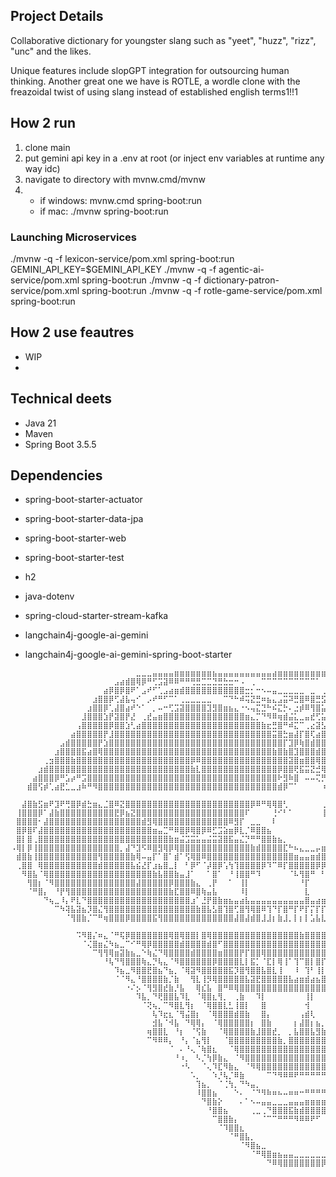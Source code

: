 ## Project Details
Collaborative dictionary for youngster slang such as "yeet", "huzz", "rizz", "unc" and the likes. 

Unique features include slopGPT integration for outsourcing human thinking. Another great one we have is ROTLE, a wordle clone with the freazoidal twist of using slang instead of established english terms1!!1

## How 2 run
1. clone main
2. put gemini api key in a .env at root (or inject env variables at runtime any way idc)
3. navigate to directory with mvnw.cmd/mvnw
4. - if windows: mvnw.cmd spring-boot:run
   - if mac: ./mvnw spring-boot:run

### Launching Microservices
./mvnw -q -f lexicon-service/pom.xml spring-boot:run
GEMINI_API_KEY=$GEMINI_API_KEY ./mvnw -q -f agentic-ai-service/pom.xml spring-boot:run
./mvnw -q -f dictionary-patron-service/pom.xml spring-boot:run
./mvnw -q -f rotle-game-service/pom.xml spring-boot:run
  
## How 2 use feautres
- WIP
- 
## Technical deets
- Java 21
- Maven
- Spring Boot 3.5.5

## Dependencies
- spring-boot-starter-actuator
- spring-boot-starter-data-jpa
- spring-boot-starter-web
- spring-boot-starter-test
- h2 

- java-dotenv
- spring-cloud-starter-stream-kafka
- langchain4j-google-ai-gemini
- langchain4j-google-ai-gemini-spring-boot-starter


```
⠀⠀⠀⠀⠀⠀⠀⠀⠀⠀⠀⠀⠀⠀⠀⠀⠀⠀⠀⠀⠀⠀⠀⣀⣀⣀⣤⣤⣤⣤⣶⣶⣶⣶⣶⣶⣶⣦⣤⣤⣤⣤⣤⣤⣤⣤⣤⣤⣴⣶⣶⣶⣶⣶⣶⣶⣶⣶⣶⣶⣶⣶⣿⣿⣿⣿⣿⣿⣿⣿⡿⠿⠿⠿⠿⠿⠿⣿⣿⣷⣶⣶⣤⣤⣄⣀⣀⡀⠀⠀⠀⠀⠀⠀⠀⠀⠀⠀⠀⠀⠀⠀⠀⠀⠀⠀⠀
⠀⠀⠀⠀⠀⠀⠀⠀⠀⠀⠀⠀⠀⠀⠀⠀⠀⠀⠀⣠⣴⣾⣿⢿⡿⠛⢋⣩⣽⠿⠿⠛⠛⢛⣛⣉⣉⣙⣛⣓⣒⠒⠠⠀⢀⠀⠉⠉⠉⠉⠉⠉⠉⠉⠉⠉⠁⠀⠀⠀⠀⠀⠀⢀⣀⣀⣀⣤⣤⣤⣤⣤⣤⣤⣀⣀⣀⠀⠀⠀⢀⣀⠻⢿⣿⣿⣿⣿⣿⣶⣦⣄⠀⠀⠀⠀⠀⠀⠀⠀⠀⠀⠀⠀⠀⠀⠀
⠀⠀⠀⠀⠀⠀⠀⠀⠀⠀⠀⠀⠀⠀⠀⠀⠀⣴⡿⣿⡿⣿⠟⠁⣠⠞⠋⢁⣠⣴⣶⣾⣿⣿⣿⣿⣿⣿⣿⣿⣿⣿⣿⣒⡂⠒⠢⠤⣤⣀⣀⣀⣀⣀⠀⣀⠀⢀⣀⣠⣤⣴⠾⠟⠛⣛⣉⣉⣩⣭⣤⣭⠉⠉⠛⠻⢿⣿⣓⠲⠤⠀⡉⠑⠻⣿⣿⣿⣿⣿⣿⣿⣿⣦⡀⠀⠀⠀⠀⠀⠀⠀⠀⠀⠀⠀⠀
⠀⠀⠀⠀⠀⠀⠀⠀⠀⠀⠀⠀⠀⠀⠀⣰⣿⣿⡿⢋⣼⣧⢤⠊⠀⡠⠞⠛⠋⠉⠁⢀⣀⣀⣀⣀⣀⠀⠀⠉⠙⠓⠾⢭⣝⣛⠶⣦⣄⣠⣭⠽⣛⣿⠿⣿⣛⣫⡽⢛⣭⢔⣠⠴⠾⠟⠿⠿⠶⣤⣬⣭⣝⣓⡦⢄⠂⢤⡉⠛⠶⣄⠀⠰⣄⠀⠹⣯⠽⣿⣿⣿⣮⣽⣿⣦⣀⠀⠀⠀⠀⠀⠀⠀⠀⠀⠀
⠀⠀⠀⠀⠀⠀⠀⠀⠀⠀⠀⠀⠀⠀⣰⣿⣿⡿⢁⣼⣿⣴⠞⠑⠁⠀⡀⠤⠒⢋⣩⣽⣿⣿⣿⣿⣹⣻⣿⣶⣦⣄⠐⠢⢤⣍⣙⠓⠮⣍⡓⠄⣐⡾⠿⢻⣿⣥⠞⣫⡶⢟⣡⣴⣶⣿⣿⣿⣾⣿⣿⣿⣿⣿⣿⣿⣶⣄⣙⠳⣦⡀⠑⠄⠹⣷⣤⡛⠑⣄⢻⣿⣿⣿⣿⣿⣿⣧⠀⠀⠀⠀⠀⠀⠀⠀⠀
⠀⠀⠀⠀⠀⠀⠀⠀⠀⠀⠀⠀⠀⣸⣿⣿⣿⣱⡟⣽⣿⡟⣜⠀⢀⣞⣤⣶⣿⣿⣿⣿⣿⣿⣿⣿⣿⣿⣿⣿⣿⣿⣿⣶⣄⡉⠙⠻⠿⢶⣾⣬⣅⣀⣤⣞⢋⣥⠞⠋⣴⣿⣿⣿⣿⣿⣿⣿⣿⣿⣿⣿⣿⣿⣿⣿⣿⣿⣿⣿⣮⣿⣷⣄⠠⡘⣿⣷⠀⣘⣷⣿⣿⡿⣿⣿⣿⣿⡇⠀⠀⠀⠀⠀⠀⠀⠀
⠀⠀⠀⠀⠀⠀⠀⠀⠀⠀⠀⠀⢠⣿⣿⣿⣿⣿⡿⣿⣿⣱⢃⣴⣿⣿⣿⣿⣿⣿⣿⣿⣿⣿⣿⣿⣿⣿⣿⣿⣿⣿⣿⣿⣿⣿⣷⣖⣛⣿⠛⠾⣍⠉⢀⣔⣽⣣⣤⣾⣿⣿⣿⣿⣿⣿⣿⣿⣿⣿⣿⣿⣿⣿⣿⣿⣿⣿⣿⣿⣿⣿⣿⣿⣷⣄⠈⢷⡀⢈⢿⣿⣻⢳⣽⣿⣿⣿⣿⠀⠀⠀⠀⠀⠀⠀⠀
⠀⠀⠀⠀⠀⠀⠀⠀⠀⠀⠀⣴⣿⣿⣿⣿⣿⡟⣸⣿⣿⣿⣿⣿⣿⣿⣿⣿⣿⣿⣿⣿⣿⣿⣿⣿⣿⣿⣿⣿⣿⣿⣿⣿⣿⣿⣿⣿⣭⣿⣓⣶⣼⡏⣿⢏⣴⣿⣿⣿⣿⣿⣿⣿⣿⣿⣿⣿⣿⣿⣿⣿⣿⣿⣿⣿⣿⣿⣿⣿⣿⣿⣿⣿⣿⣿⣦⣿⣧⢢⡹⣿⣿⡆⣿⣿⣿⣿⣿⠀⠀⠀⠀⠀⠀⠀⠀
⠀⠀⠀⠀⠀⠀⠀⠀⠀⣠⣾⣿⣿⣿⣿⣿⡟⣱⣿⣿⣿⣿⣿⣿⣿⣿⣿⣿⣿⣿⣿⣿⣿⣿⣿⣿⣿⣿⣿⣿⣿⣿⣿⣿⣿⣿⣿⣿⣿⣿⡏⣹⡿⢷⣿⣾⣿⣿⣿⣿⣿⣿⣿⣿⣿⣿⣿⣿⣿⣿⣿⣿⣿⣿⣿⣿⣿⣿⣿⣿⣿⣿⣿⣿⣿⣿⣿⣿⣿⣷⣇⠹⣿⣇⢸⡟⣿⣿⣿⡆⠀⠀⠀⠀⠀⠀⠀
⠀⠀⠀⠀⠀⠀⠀⠀⣰⣿⣿⣿⣿⣯⣴⣿⢿⣿⣿⣿⣿⣿⣿⣿⣿⣿⣿⣿⣿⣿⣿⣿⣿⣿⣿⣿⣿⣿⣿⣿⣿⣿⣿⣿⣿⣿⣿⣿⣷⣿⣷⣿⣹⣿⣿⣿⣾⣿⣿⣿⣿⣿⣿⣿⣿⣿⣿⣿⣿⣿⣿⣿⣿⣿⣿⣿⣿⣿⣿⣿⣿⣿⣿⣿⣿⣿⣿⣿⣿⣿⣿⢳⣿⣿⣾⣿⣿⣿⣿⣷⠀⠀⠀⠀⠀⠀⠀
⠀⠀⠀⠀⠀⠀⢀⣲⣿⣿⣿⣷⣿⣿⣿⣿⣿⣿⣿⣿⣿⣿⣿⣿⣿⣿⣿⣿⣿⣿⣿⣿⣿⡿⠿⣿⣿⣿⣿⣿⣿⣿⣿⣿⣿⣿⣿⣿⣿⣿⣿⣽⣿⣶⣿⣿⢿⣿⣿⣿⣿⣿⣿⣿⣿⣿⣿⣿⣿⣿⢻⣟⣿⣿⣿⣿⣿⣿⣿⣿⣿⣿⣿⣿⣿⣿⣿⣿⣿⣿⣷⢸⣿⣿⣿⣿⣿⣿⣿⣿⣷⡄⠀⠀⠀⠀⠀
⠀⠀⠀⠀⠀⣰⣾⣿⣿⣿⣿⣿⣿⣿⣿⣿⣿⣿⣿⣿⣿⣿⣿⣿⣿⣿⣿⣿⣿⣿⣿⣿⣿⣷⣇⣿⣿⣿⣿⣿⣿⣿⣿⣿⣿⣿⣿⣿⣿⡿⣿⣿⢟⣯⣭⣝⣚⢿⣿⣿⣿⣿⣿⣿⣿⣿⣿⣿⣿⣿⣮⣵⣿⣿⣿⣿⣿⣿⣿⣿⣿⣿⣿⣿⣿⣿⣿⣿⣿⣿⣿⢸⣿⣿⣿⣿⣿⣿⣿⣿⣿⣿⡀⠀⠀⠀⠀
⠀⠀⠀⠀⣴⣿⣿⣿⡿⠛⣡⡴⠛⣩⣿⣿⣿⣿⣿⣿⣿⣿⣿⣿⣿⣿⣿⣿⣿⣿⣿⣿⣿⣿⣿⣿⣿⣿⣿⣿⣿⣿⣿⣿⣿⣿⣿⣿⣿⠗⣻⠷⣿⠀⠤⠤⢍⡛⠙⣿⣿⣿⣿⣿⣿⣿⣿⣿⣿⣿⣿⣿⣿⣿⣿⣿⣿⣿⣿⣿⣿⣿⣿⣿⣿⣿⣿⣿⣿⣿⣿⣸⣿⣿⣉⡉⢻⣿⣿⣿⣿⣿⣧⡀⠀⠀⠀
⠀⠀⠀⣾⣿⢫⡾⢁⣴⣟⣁⣀⣰⠷⠛⠻⣿⣿⣿⣿⣿⣿⣿⣿⣿⣿⣿⣿⣿⣿⣿⣿⣿⣿⣿⣿⣿⣿⣿⣿⣿⣿⣿⣿⣿⣿⣿⣿⣿⣾⡿⠉⠁⠀⠀⠀⠀⠰⡀⣹⣿⣿⣿⣿⣿⣿⣿⣿⣿⣿⣿⣿⣿⣿⣿⣿⣿⣿⣿⣿⣿⣿⣿⣿⣿⣿⣿⣿⣿⣯⠿⣿⡿⣟⡛⠿⣧⠻⣷⣮⡙⢿⣿⣇⠀⠀ ⠀
⠀⠀⣼⣿⣷⣫⣶⠟⣹⠟⢛⣿⡿⣾⣓⣶⣄⣈⣿⠿⣝⣿⣿⣿⣿⣿⣿⣿⣿⣿⣿⣿⣿⣿⣿⣿⣿⣿⣿⣿⣿⣿⣿⣿⡿⠿⠛⢿⢿⣿⢃⠀⠀⠀⠀⠀⠀⢀⣿⣿⣷⢸⠷⣽⣿⢿⣿⣿⣿⣿⣿⣿⣿⣿⣿⣿⣿⣿⣿⣿⣿⣿⣿⠿⠛⠉⠀⠉⢁⣀⣈⣀⡀⠀⠙⠂⠈⢷⡘⢿⣷⡌⢿⣿⡄⠀⠀  
⠀⢸⣿⣿⣿⡿⠁⣼⣷⣿⣿⣿⣿⣿⣿⣿⣿⣿⣿⣟⡿⣦⣝⣿⣿⣿⣿⣿⣿⣿⣿⣿⣿⣿⣿⣿⣿⣿⣿⣿⣿⣿⣿⠏⠀⠀⠀⠀⢘⠊⠃⠁⠀⠀⠀⠀⠀⢸⣼⣟⠇⠀⠀⠀⠉⠻⣿⢿⣿⣿⣿⣿⣿⣿⣿⣿⣿⣿⣿⡿⠟⠩⢴⣶⡶⣶⣟⣿⣿⣿⣿⣿⣿⣷⣤⣄⠀⠀⠻⣄⠻⣿⠈⣿⣿⡆⠀    
⠀⣿⣿⣿⣿⠂⣼⣿⣿⣿⣿⣿⣿⣿⣿⣿⣿⣿⣿⣿⣿⣿⣿⣿⣾⣻⢿⣿⣿⣿⣿⣿⣿⣿⣿⣿⣿⣿⣿⣿⠿⣻⡏⠀⣀⣀⠀⠀⠇⠀⠀⠀⠀⠀⠀⠀⠀⠀⠀⡉⠀⠀⠀⠀⠀⠀⢿⡯⢿⣿⣿⣿⣿⣿⣿⣿⠿⠟⠋⢀⣠⣾⣿⣿⣿⣿⣿⣿⣿⣿⣿⣿⣿⣿⣿⣿⣷⣄⠀⠘⣧⠙⣧⠸⣿⣷⠀     
⠀⣿⡿⣿⠏⣼⣿⣿⣿⣿⣿⣿⣿⣿⣿⣿⣿⣿⣿⣿⣿⣿⣿⣿⣿⣿⣶⣤⣉⠛⠿⣿⡿⢿⣿⡿⠿⣋⣩⣵⣶⡿⣇⡈⠿⣿⣿⣦⠀⠀⠀⠀⠀⠀⠀⠀⠀⠀⠀⣧⣠⣾⣿⣿⡷⢀⡼⠳⢤⣼⣿⣋⣉⣉⣁⣤⣤⣴⣾⣿⣿⣿⣿⣿⣿⣿⣿⣿⣿⣿⣿⣿⣿⣿⣿⣿⣿⣿⣧⠀⠘⣧⠹⣇⣿⣿⠀    
⠀⣿⡇⣿⢀⣿⣿⣿⣿⣿⣿⣿⣿⣿⣿⣿⣿⣿⣿⣿⣿⣿⣿⣿⣿⣿⣿⣿⣿⣷⣶⣬⣩⣭⣥⣤⣬⣭⣽⣿⣯⣤⣌⡙⠛⠛⣿⣿⣷⣦⡀⠀⠀⠀⠀⠀⠀⠀⠀⣹⣿⣿⣿⠟⠁⣀⣤⣴⣾⣿⣿⣿⣿⣿⣿⣿⣿⣿⣿⡿⣿⣿⢿⣿⡿⢿⣿⢿⣿⣿⣿⣿⣿⣿⣿⣿⣿⣿⣿⣷⠀⠸⡇⢿⣼⣿⡀    
⠠⢿⡇⡿⢸⣿⣿⣿⣿⣿⣿⣿⣿⣿⣿⣿⣿⣿⣿⣿⡀⣼⠙⣹⠫⠿⣿⣻⢿⡿⢿⣿⣿⣿⣿⣿⣿⣿⣿⣿⣿⣿⣿⣿⣷⣾⣿⣿⣿⣿⣏⠓⠦⣄⣀⣀⡤⣶⣤⣿⣿⣿⣿⣷⣿⣿⣿⣿⣿⣿⣿⡿⡟⣿⣿⠿⣿⣿⢿⡇⢻⡟⠈⣿⣙⣹⡇⣈⣿⣿⣿⣿⣿⣿⣿⣿⣿⣿⣿⣿⡇⠀⣿⢸⣿⣿⡇    
⠀⣾⣿⣷⢸⣿⣿⣿⣿⣿⣿⣿⣿⣿⣿⣿⢻⣿⣿⣿⣿⣿⣷⢿⠤⣤⡏⠁⣿⠁⣾⠁⢫⢿⣿⠿⣿⣿⣿⣿⣿⣿⣿⣿⣿⣿⣿⣿⣿⣿⣿⣿⣶⣤⣤⣶⣾⣿⣿⣿⣿⣿⣿⣿⣿⣿⣿⣿⢿⣿⣿⠙⠃⠹⣷⠀⢿⡏⠀⣷⣠⣷⣴⣿⣿⣿⣿⣿⣿⣿⣿⣿⣿⣿⣿⣿⣿⣿⣿⣿⡇⠀⢸⣾⢹⣿⠃    
⠀⢀⣿⣿⠀⢿⣿⣿⣿⣿⣿⣿⣿⣿⣿⣿⣾⣿⣿⣿⣿⣿⣧⣮⣜⡏⣰⣦⣿⣀⡇⠀⠃⡿⠋⠈⡼⣿⡿⢡⢳⢹⣿⣿⣿⣿⡿⠹⠉⠿⡏⣿⣿⣿⣿⣿⡿⡿⠃⠀⠈⠻⣿⣿⢿⠿⠋⠃⠈⠓⢹⡄⠀⠀⢻⠀⠸⡇⣠⣿⠿⣿⣿⣾⣿⣿⣾⣿⣿⣿⣿⣿⣿⣿⣿⣿⣿⣿⣿⣿⣿⠀⢸⡇⣼⣿⠀   
⠀⠀⠻⣿⣧⠈⢿⣿⣿⣿⣿⣿⣿⣿⣿⣿⣿⣿⣿⣿⣿⣿⣿⣿⣿⣿⣷⣧⣿⣿⣷⣤⣸⠁⠀⠀⠁⣿⠁⠀⠘⢸⣿⣿⠛⠹⠀⠀⠀⠀⠀⠈⠧⢻⣿⠛⠀⠃⠀⠀⠀⠀⠛⢻⡎⠀⠀⠀⠀⠀⠸⡇⠀⠀⢸⠇⣠⣿⣿⣿⣷⠻⣮⣉⢹⣿⣿⣿⣿⣿⣿⣿⣿⣿⣿⣿⣿⣿⣿⣿⣿⠀⢸⣇⣿⡟⠀    
⠀⠀⠀⢻⣿⡆⠈⠻⣿⣿⣿⣿⣿⣿⣿⣿⣿⣿⣿⣿⣿⣿⣿⣼⣿⣿⣿⣿⣿⡿⣿⣿⣿⣷⣄⠀⢀⡟⠀⠀⠁⠀⢸⡇⠀⠀⠀⠀⠀⠀⠀⠀⠀⠘⡏⠀⠀⠀⠀⠀⠀⠀⠀⠀⡇⠀⠀⠀⠀⠀⠀⡇⠀⠀⢸⣿⣿⣿⣯⣱⣆⣣⣿⣿⣿⣿⣿⣿⣿⣿⣿⣿⣿⣿⣿⣿⣿⣿⣿⣿⡟⠀⡾⣸⣿⠇⠀    
⠀⠀⠀⠈⠛⣿⡄⠀⠘⡟⢻⣿⣿⣿⣿⣿⣿⣿⣿⣿⣿⣿⣿⣿⣿⣿⣿⣿⣿⣷⣏⣿⣿⠿⣿⢷⣤⣧⠀⠀⠀⠀⠸⡇⠀⠀⠀⠀⠀⠀⠀⠀⠀⠀⣇⠀⠀⠀⠀⠀⠀⠀⠀⠈⡇⠀⠀⣀⣀⣀⣀⣇⣠⣴⠿⢻⢱⠀⡘⣿⣿⣿⣿⣿⣿⣿⣿⣿⣿⣿⣿⣿⣿⣿⣿⣿⣿⣿⣿⣿⢃⣾⠃⣿⡟⠀⠀   
⠀⠀⠀⠀⠀⠀⠙⢦⣀⠸⡄⠟⣇⠙⣿⣿⣿⣿⣿⣿⣿⣿⣿⣿⣿⣿⣿⣿⣿⣿⣿⣿⣿⣰⠁⣘⡟⣿⣷⣶⣦⣤⣴⣧⣤⣤⣤⣤⣤⣤⣤⣤⣤⣤⣿⣤⣴⣶⣶⣶⣾⣿⣿⣿⣿⣿⣿⠻⡟⣿⢛⠛⡏⢻⣤⣼⣾⣷⣿⣿⣿⣿⣿⣿⣿⣧⣿⣿⣿⣿⣿⣿⣿⣿⣿⣿⣿⣿⡿⠃⣰⠏⠈⣼⠇⠀⠀   
⠀⠀⠀⠀⠀⠀⠀⠀⠉⠳⢽⣧⣽⣦⡹⣿⣌⢻⣿⣿⣿⣿⣿⣿⣿⣿⣿⣿⣿⣿⣿⣿⣿⣿⣷⣿⣧⣣⣿⢹⣿⢋⣿⢻⢿⣿⠿⢹⠙⡏⣿⠛⡏⠟⡏⡍⡏⡏⢫⢹⠈⢹⠰⠸⠀⢹⣧⠃⣷⣼⣾⣴⣾⣿⣿⣿⣿⣿⣿⣿⣿⣿⣿⣿⣿⣿⣿⣿⣿⣿⣿⡿⢿⣿⣿⣿⣿⠟⠁⣠⡟⠀⣴⠏⠀⠀⠀ 
⠀⠀⠀⠀⠀⠀⠀⠀⠀⠀⠈⢻⣿⣷⡈⠉⠛⢶⣿⣿⣿⡿⣿⣿⣿⣿⣯⢻⣿⣿⣿⣿⣿⣿⣿⣿⣿⣿⣿⣿⣿⣼⣿⣼⣾⣿⣸⣸⡆⣷⣸⡀⡇⡆⡇⣡⣧⣇⢸⣸⢸⢸⣆⣶⣷⣼⣿⣿⣿⣿⣿⣿⣿⣿⣿⣿⣿⣿⣿⣿⣿⣿⣿⡿⣿⣿⣿⣿⣿⣿⠏⣠⣿⣿⣿⡿⡃⢀⣴⠟⣀⠜⠁⠀⠀⠀ ⠀
⠀⠀⠀⠀⠀⠀⠀⠀⠀⠀⠀⠀⠩⠻⣿⡌⠶⣄⠈⠛⢯⡿⣿⣿⣿⣿⣿⣿⣿⢿⣿⢿⣿⣿⡇⣿⢿⣿⣿⣿⣿⣿⣿⣿⣿⣿⣿⣿⣿⣿⣿⣿⣿⣷⣿⣿⣿⣿⣿⣿⣿⣿⣿⣿⣿⣿⣿⣿⣿⣿⣿⣿⣿⣿⣿⣿⣿⣿⣿⣿⣿⡟⣿⣧⣿⣿⣿⣿⣿⡟⣠⣿⣿⡿⣻⣟⣰⣿⣯⡾⠃⠀⠀⠀⠀⠀⠀
⠀⠀⠀⠀⠀⠀⠀⠀⠀⠀⠀⠀⠀⠈⢌⣿⣶⣌⠳⣦⣀⠉⠊⠛⢿⡿⣿⣿⣿⣿⣿⣾⣿⣿⣿⣿⣾⣿⠋⣿⣿⣿⣿⣿⣿⣿⣿⣿⣿⣿⣿⣿⣿⣿⣿⣿⣿⣿⣿⣿⣿⣿⣿⣿⣿⣿⣿⣿⢿⠟⣿⠉⣿⣿⣿⣿⣿⡟⡇⢹⣸⣾⣿⣿⣿⣿⣿⣿⣿⢿⣿⣿⣿⣵⣿⣿⣿⣿⠟⠁⠀⠀⠀⠀⠀⠀⠀
⠀⠀⠀⠀⠀⠀⠀⠀⠀⠀⠀⠀⠀⠀⠀⠉⢻⢻⢿⣶⣽⣷⣦⣀⠑⢷⣌⠙⢿⣿⣿⣿⣿⣾⣿⣿⣿⣿⣶⣿⣿⣿⡟⡏⣿⣿⢿⣿⣿⣿⣿⣿⣿⣿⣿⣿⣿⣿⣿⣿⣿⣿⣿⡿⡟⡿⠉⢋⠈⢀⢸⣦⣿⣿⡿⣿⡿⢀⣿⣿⣿⣿⣿⣿⣿⡿⣿⢿⣵⡿⣱⣿⣿⣿⣿⣿⡿⠁⠀⠀⠀⠀⠀⠀⠀⠀⠀
⠀⠀⠀⠀⠀⠀⠀⠀⠀⠀⠀⠀⠀⠀⠀⠀⠀⠘⢧⠙⢻⣿⣿⣿⢷⣄⡙⢧⣄⠈⠻⣿⣿⣿⣿⣿⣿⡿⣿⣿⣿⣿⣇⡇⣯⡁⠈⣏⡇⢿⢸⠁⢹⠉⣿⡇⣿⡏⡟⡏⡏⡏⣷⠁⠀⡇⡄⢠⣸⣿⡿⢿⢣⣿⣷⣿⣿⣿⣿⣿⣿⣿⡿⠟⢁⠞⣡⣾⣿⣿⣿⣿⢯⣾⡿⠋⠀⠀⠀⠀⠀⠀⠀⠀⠀⠀⠀
⠀⠀⠀⠀⠀⠀⠀⠀⠀⠀⠀⠀⠀⠀⠀⠀⠀⠀⠀⠹⣦⣀⠻⣿⣿⣟⣿⣦⠙⣦⡀⠈⢿⣽⠻⣿⣿⣿⣿⣿⣯⡹⣿⢻⣿⣿⣧⣿⣇⢸⠀⠀⠸⠀⢹⠃⢸⡇⣇⡇⡇⠁⣿⢸⣀⣷⣼⣿⣿⣿⡴⢟⣵⣿⣿⣿⣿⣿⡿⠋⠉⠁⣠⡴⠋⣴⣿⣿⣿⣿⣿⣿⣿⡟⠀⠀⠀⠀⠀⠀⠀⠀⠀⠀⠀⠀⠀
⠀⠀⠀⠀⠀⠀⠀⠀⠀⠀⠀⠀⠀⠀⠀⠀⠀⠀⠀⠈⠈⠻⣄⠘⣿⣿⣿⣿⣷⡈⣷⠀⠀⢻⣇⢸⡻⢿⣿⣿⣿⣿⣿⣧⣽⣟⣿⣿⣿⣿⣿⣧⣴⣶⣾⣴⣦⣿⣿⣷⣿⣿⣿⣾⣿⣿⣿⣿⣿⣿⣿⣿⣿⣿⣿⣟⣽⠋⠀⢠⣴⠛⠁⢀⣾⣿⣿⣿⣿⣿⣿⣿⡿⠁⠀⠀⠀⠀⠀⠀⠀⠀⠀⠀⠀⠀⠀
⠀⠀⠀⠀⠀⠀⠀⠀⠀⠀⠀⠀⠀⠀⠀⠀⠀⠀⠀⠀⠀⠐⠌⡢⠈⢻⣻⣿⣞⣷⡘⣧⠀⠀⢿⣎⣧⠀⣿⠛⠿⢿⣿⣿⣿⣿⣿⣿⣿⣿⣿⣿⣿⣿⣿⣿⣿⣿⣿⣿⣿⣿⣿⣿⠿⠿⣿⠛⠛⠛⠉⡟⠛⡏⢉⣿⠃⢀⣼⠟⠋⠀⣠⡾⠟⣹⣿⣿⣿⣿⣿⡟⠁⠀⠀⠀⠀⠀⠀⠀⠀⠀⠀⠀⠀⠀⠀
⠀⠀⠀⠀⠀⠀⠀⠀⠀⠀⠀⠀⠀⠀⠀⠀⠀⠀⠀⠀⠀⠀⠀⠹⣧⡀⠙⢟⣿⣿⣧⠹⣇⠀⠈⢿⣿⣆⢻⡀⠀⢀⣷⠀⠀⠹⡇⠀⠀⠀⠀⠀⠀⠀⢸⡇⠀⠀⠀⠀⠀⠁⢸⡇⠀⠀⡯⠀⠀⠀⣸⡇⣼⢡⣾⠃⠰⠋⠀⠀⣠⡾⠋⢀⣾⣿⣿⣿⡿⠟⠉⠀⠀⠀⠀⠀⠀⠀⠀⠀⠀⠀⠀⠀⠀⠀⠀
⠀⠀⠀⠀⠀⠀⠀⠀⠀⠀⠀⠀⠀⠀⠀⠀⠀⠀⠀⠀⠀⠀⠀⠀⠈⢝⢦⡀⠉⠻⣿⣇⢻⡆⠀⠈⢿⣿⣿⣇⣃⢸⣿⡇⠀⠀⣿⠀⠀⠀⠀⠀⠀⠀⢺⠀⠀⠀⠀⠀⠀⠀⢸⠁⠀⢀⡇⠀⠀⢠⡏⣴⣿⡾⢁⠄⠀⠀⣠⣾⡏⠀⣰⣿⣿⣿⡿⠁⠀⠀⠀⠀⠀⠀⠀⠀⠀⠀⠀⠀⠀⠀⠀⠀⠀⠀⠀
⠀⠀⠀⠀⠀⠀⠀⠀⠀⠀⠀⠀⠀⠀⠀⠀⠀⠀⠀⠀⠀⠀⠀⠀⠀⠀⢧⠹⣖⣆⠈⢻⣬⣿⡆⠀⠈⢿⣿⣿⣿⣾⣿⣷⠀⠀⣿⡄⠀⠀⠀⠀⠀⢠⣾⢇⠀⠀⠀⠀⠀⠀⣼⠀⠀⣸⣿⢀⢸⣿⣿⣿⡟⢀⡎⠀⣠⣾⣿⠏⢀⣾⣿⣿⣿⡟⠀⠀⠀⠀⠀⠀⠀⠀⠀⠀⠀⠀⠀⠀⠀⠀⠀⠀⠀⠀⠀
⠀⠀⠀⠀⠀⠀⠀⠀⠀⠀⠀⠀⠀⠀⠀⠀⠀⠀⠀⠀⠀⠀⠀⠀⠀⠀⣺⣧⠈⠺⣧⠀⠙⢿⢿⡄⠀⠈⢿⣿⣿⣿⣿⣿⡆⠀⣿⣷⠀⠀⠀⠀⡆⣼⣿⡆⣦⡀⠀⠀⠀⢀⣿⡆⠀⣿⣿⣮⣿⣿⣿⠏⢠⡾⠀⢠⣿⡿⠃⣰⣿⡿⣻⡿⠉⠀⠀⠀⠀⠀⠀⠀⠀⠀⠀⠀⠀⠀⠀⠀⠀⠀⠀⠀⠀⠀⠀
⠀⠀⠀⠀⠀⠀⠀⠀⠀⠀⠀⠀⠀⠀⠀⠀⠀⠀⠀⠀⠀⠀⠀⠀⠀⢶⣿⣿⣇⠀⠘⡆⠀⠈⢫⣷⠀⠀⠈⢿⣿⣿⣿⣿⣷⣸⣿⣿⣞⡀⠀⡀⣧⣿⣿⣧⣻⣷⣷⣰⡁⢸⣿⣇⣾⣿⣿⣿⣿⣿⠃⢠⣿⠃⣠⣿⠟⠀⣰⡿⢋⣴⣟⠇⠀⠀⠀⠀⠀⠀⠀⠀⠀⠀⠀⠀⠀⠀⠀⠀⠀⠀⠀⠀⠀⠀⠀
⠀⠀⠀⠀⠀⠀⠀⠀⠀⠀⠀⠀⠀⠀⠀⠀⠀⠀⠀⠀⠀⠀⠀⠀⠀⠉⠻⠿⠿⡄⠀⠘⡄⠈⣦⢻⡇⠀⠀⠈⣿⣿⣿⣿⣿⣿⣿⣿⣿⣷⡀⣿⣿⣿⣿⣿⣿⣿⣿⣿⣷⣾⣿⣿⣿⣿⣿⣿⣿⠇⢀⣾⠎⣴⡿⠃⠀⢀⣾⣶⣿⣿⠂⠀⠀⠀⠀⠀⠀⠀⠀⠀⠀⠀⠀⠀⠀⠀⠀⠀⠀⠀⠀⠀⠀⠀⠀
⠀⠀⠀⠀⠀⠀⠀⠀⠀⠀⠀⠀⠀⠀⠀⠀⠀⠀⠀⠀⠀⠀⠀⠀⠀⠀⠀⠀⠀⠈⠀⠄⠘⢄⠈⢷⣿⣆⠀⠀⠈⢿⣿⣿⣿⣿⣿⣿⣿⣿⣿⣿⣿⣿⣿⣿⣿⣿⣿⣿⣿⣿⣿⣿⣿⣿⣿⣿⡟⠀⣼⢏⣼⡟⠁⠀⣰⣿⣿⢿⡿⠁⠀⠀⠀⠀⠀⠀⠀⠀⠀⠀⠀⠀⠀⠀⠀⠀⠀⠀⠀⠀⠀⠀⠀⠀⠀
⠀⠀⠀⠀⠀⠀⠀⠀⠀⠀⠀⠀⠀⠀⠀⠀⠀⠀⠀⠀⠀⠀⠀⠀⠀⠀⠀⠀⠀⠀⠘⠰⡀⠀⠣⡈⢳⡿⣷⣄⠀⠈⠻⣿⣿⣿⣿⣿⣿⣿⣿⣿⣿⣿⣿⣿⣿⣿⣿⣿⣿⣿⣿⣿⣿⣿⣿⠟⢁⡾⢃⣾⡟⠀⠀⣴⣿⡟⢡⠏⠀⠀⠀⠀⠀⠀⠀⠀⠀⠀⠀⠀⠀⠀⠀⠀⠀⠀⠀⠀⠀⠀⠀⠀⠀⠀⠀
⠀⠀⠀⠀⠀⠀⠀⠀⠀⠀⠀⠀⠀⠀⠀⠀⠀⠀⠀⠀⠀⠀⠀⠀⠀⠀⠀⠀⠀⠀⠀⠐⠣⠀⠀⠈⢄⠹⣏⠻⣷⣄⠀⠈⠻⢿⣿⣿⣿⣿⣿⣿⣿⣿⣿⣿⣿⣿⣿⣿⣿⣿⣿⣿⡿⠟⠉⣰⡿⢡⣾⢿⠁⠀⣼⣿⠏⣰⠏⠀⠀⠀⠀⠀⠀⠀⠀⠀⠀⠀⠀⠀⠀⠀⠀⠀⠀⠀⠀⠀⠀⠀⠀⠀⠀⠀⠀
⠀⠀⠀⠀⠀⠀⠀⠀⠀⠀⠀⠀⠀⠀⠀⠀⠀⠀⠀⠀⠀⠀⠀⠀⠀⠀⠀⠀⠀⠀⠀⠀⠀⠡⡀⠀⠀⠱⡘⢧⡈⠿⣷⠀⠀⠀⠀⠉⠙⠻⠿⠿⠟⠛⠛⠛⠛⠛⠛⠛⠛⠋⠉⠁⠀⢀⡴⠏⢠⣿⣷⠃⠀⣼⣿⠏⡰⠁⠀⠀⠀⠀⠀⠀⠀⠀⠀⠀⠀⠀⠀⠀⠀⠀⠀⠀⠀⠀⠀⠀⠀⠀⠀⠀⠀⠀⠀
⠀⠀⠀⠀⠀⠀⠀⠀⠀⠀⠀⠀⠀⠀⠀⠀⠀⠀⠀⠀⠀⠀⠀⠀⠀⠀⠀⠀⠀⠀⠀⠀⠀⠀⢹⣦⡀⠀⠈⢈⢳⡀⠙⠳⣤⡀⠀⠀⠀⠀⠀⠀⠀⠀⠀⠀⠀⠀⠀⠀⢀⣀⣀⣤⠶⠋⠀⢰⣿⡿⠃⠀⣸⣿⠏⡠⠁⠀⠀⠀⠀⠀⠀⠀⠀⠀⠀⠀⠀⠀⠀⠀⠀⠀⠀⠀⠀⠀⠀⠀⠀⠀⠀⠀⠀⠀⠀
⠀⠀⠀⠀⠀⠀⠀⠀⠀⠀⠀⠀⠀⠀⠀⠀⠀⠀⠀⠀⠀⠀⠀⠀⠀⠀⠀⠀⠀⠀⠀⠀⠀⠀⠸⣿⣿⣦⠀⠀⠀⠑⠄⠀⠈⠙⠻⠷⠶⠦⠤⠶⠶⠒⠛⠛⠛⠛⠋⠉⠉⠉⠁⠀⠀⣠⠶⠿⠋⠀⠀⣰⡟⠋⠠⠁⠀⠀⠀⠀⠀⠀⠀⠀⠀⠀⠀⠀⠀⠀⠀⠀⠀⠀⠀⠀⠀⠀⠀⠀⠀⠀⠀⠀⠀⠀⠀
⠀⠀⠀⠀⠀⠀⠀⠀⠀⠀⠀⠀⠀⠀⠀⠀⠀⠀⠀⠀⠀⠀⠀⠀⠀⠀⠀⠀⠀⠀⠀⠀⠀⠀⠀⠙⣿⣷⡕⠀⠀⠀⠄⠁⠢⠤⣤⣤⣀⣀⣀⣤⣤⣤⣶⣶⣶⣶⣶⣶⠾⠶⢞⡿⠟⠁⠀⠀⠀⠀⢰⡿⢀⠔⠁⠀⠀⠀⠀⠀⠀⠀⠀⠀⠀⠀⠀⠀⠀⠀⠀⠀⠀⠀⠀⠀⠀⠀⠀⠀⠀⠀⠀⠀⠀⠀⠀
⠀⠀⠀⠀⠀⠀⠀⠀⠀⠀⠀⠀⠀⠀⠀⠀⠀⠀⠀⠀⠀⠀⠀⠀⠀⠀⠀⠀⠀⠀⠀⠀⠀⠀⠀⠀⠘⣿⣿⣦⠀⠀⠀⠀⢀⣀⢀⠙⣿⣿⣿⣯⣷⣾⣿⣿⣿⣿⠿⢋⡼⠞⠉⠀⠀⠀⠀⠀⠀⢠⡿⣵⠃⠀⠀⠀⠀⠀⠀⠀⠀⠀⠀⠀⠀⠀⠀⠀⠀⠀⠀⠀⠀⠀⠀⠀⠀⠀⠀⠀⠀⠀⠀⠀⠀⠀⠀
⠀⠀⠀⠀⠀⠀⠀⠀⠀⠀⠀⠀⠀⠀⠀⠀⠀⠀⠀⠀⠀⠀⠀⠀⠀⠀⠀⠀⠀⠀⠀⠀⠀⠀⠀⠀⠀⠉⣿⣿⣷⡄⠀⠀⠀⠀⠈⠉⠉⠛⠛⠛⠻⠿⠿⠟⠋⠀⠊⠁⠀⠀⠀⠀⠀⠀⠀⠀⢀⣾⣷⡇⠀⠀⠀⠀⠀⠀⠀⠀⠀⠀⠀⠀⠀⠀⠀⠀⠀⠀⠀⠀⠀⠀⠀⠀⠀⠀⠀⠀⠀⠀⠀⠀⠀⠀⠀
⠀⠀⠀⠀⠀⠀⠀⠀⠀⠀⠀⠀⠀⠀⠀⠀⠀⠀⠀⠀⠀⠀⠀⠀⠀⠀⠀⠀⠀⠀⠀⠀⠀⠀⠀⠀⠀⠀⠈⠹⣿⣿⣆⠀⠀⠀⠀⠀⠀⠀⠀⠀⠀⠀⠀⠀⠀⠀⠀⠀⠀⠀⠀⠀⠀⠀⠀⣠⣾⣿⣿⠃⠀⠀⠀⠀⠀⠀⠀⠀⠀⠀⠀⠀⠀⠀⠀⠀⠀⠀⠀⠀⠀⠀⠀⠀⠀⠀⠀⠀⠀⠀⠀⠀⠀⠀⠀
⠀⠀⠀⠀⠀⠀⠀⠀⠀⠀⠀⠀⠀⠀⠀⠀⠀⠀⠀⠀⠀⠀⠀⠀⠀⠀⠀⠀⠀⠀⠀⠀⠀⠀⠀⠀⠀⠀⠀⠀⠈⠛⣿⣧⡀⠀⠀⠀⠀⠀⠀⠀⠀⠀⠀⠀⠀⠀⠀⠀⠀⠀⠀⠀⠀⢀⣾⣿⣿⡿⠋⠀⠀⠀⠀⠀⠀⠀⠀⠀⠀⠀⠀⠀⠀⠀⠀⠀⠀⠀⠀⠀⠀⠀⠀⠀⠀⠀⠀⠀⠀⠀⠀⠀⠀⠀⠀
⠀⠀⠀⠀⠀⠀⠀⠀⠀⠀⠀⠀⠀⠀⠀⠀⠀⠀⠀⠀⠀⠀⠀⠀⠀⠀⠀⠀⠀⠀⠀⠀⠀⠀⠀⠀⠀⠀⠀⠀⠀⠀⠈⠻⣿⣦⣀⠀⠀⠀⠀⠀⠀⠀⠀⠀⠀⠀⠀⠀⠀⠀⠀⣀⣴⣿⣿⡿⠋⠁⠀⠀⠀⠀⠀⠀⠀⠀⠀⠀⠀⠀⠀⠀⠀⠀⠀⠀⠀⠀⠀⠀⠀⠀⠀⠀⠀⠀⠀⠀⠀⠀⠀⠀⠀⠀⠀
⠀⠀⠀⠀⠀⠀⠀⠀⠀⠀⠀⠀⠀⠀⠀⠀⠀⠀⠀⠀⠀⠀⠀⠀⠀⠀⠀⠀⠀⠀⠀⠀⠀⠀⠀⠀⠀⠀⠀⠀⠀⠀⠀⠀⠈⠛⢿⣿⣶⣦⣤⣤⣀⣀⣀⣀⣀⣀⣀⣀⣤⣶⣿⣿⠿⠛⠉⠀⠀⠀⠀⠀⠀⠀⠀⠀⠀⠀⠀⠀⠀⠀⠀⠀⠀⠀⠀⠀⠀⠀⠀⠀⠀⠀⠀⠀⠀⠀⠀⠀⠀⠀⠀⠀⠀⠀⠀
⠀⠀⠀⠀⠀⠀⠀⠀⠀⠀⠀⠀⠀⠀⠀⠀⠀⠀⠀⠀⠀⠀⠀⠀⠀⠀⠀⠀⠀⠀⠀⠀⠀⠀⠀⠀⠀⠀⠀⠀⠀⠀⠀⠀⠀⠀⠀⠙⠿⢿⣿⣿⣿⣿⣿⣿⣿⡿⠿⠟⠋⠉⠀⠀⠀⠀⠀⠀⠀⠀⠀⠀⠀⠀⠀⠀⠀⠀⠀⠀⠀⠀⠀⠀⠀⠀⠀⠀⠀⠀⠀⠀⠀⠀⠀⠀⠀⠀⠀⠀⠀⠀⠀⠀⠀⠀```⠀
